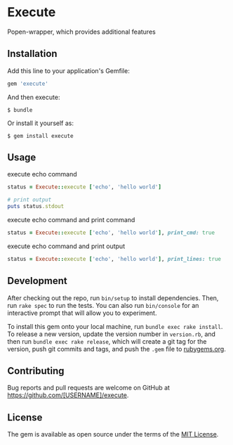 # Execute

Popen-wrapper, which provides additional features

## Installation

Add this line to your application's Gemfile:

```ruby
gem 'execute'
```

And then execute:

    $ bundle

Or install it yourself as:

    $ gem install execute

## Usage

execute echo command
```ruby
status = Execute::execute ['echo', 'hello world']

# print output
puts status.stdout
```

execute echo command and print command
```ruby
status = Execute::execute ['echo', 'hello world'], print_cmd: true
```

execute echo command and print output
```ruby
status = Execute::execute ['echo', 'hello world'], print_lines: true
```

## Development

After checking out the repo, run `bin/setup` to install dependencies. Then, run `rake spec` to run the tests. You can also run `bin/console` for an interactive prompt that will allow you to experiment.

To install this gem onto your local machine, run `bundle exec rake install`. To release a new version, update the version number in `version.rb`, and then run `bundle exec rake release`, which will create a git tag for the version, push git commits and tags, and push the `.gem` file to [rubygems.org](https://rubygems.org).

## Contributing

Bug reports and pull requests are welcome on GitHub at https://github.com/[USERNAME]/execute.


## License

The gem is available as open source under the terms of the [MIT License](http://opensource.org/licenses/MIT).

